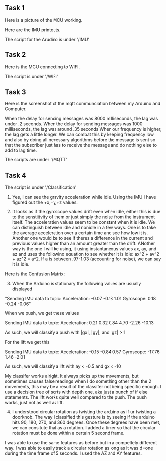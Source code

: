 ## Task 1

Here is a picture of the MCU working.

Here are the IMU printouts.


The script for the Arudino is under '/IMU'

## Task 2

Here is the MCU connceting to WIFI.


The script is under '/WIFI'

## Task 3

Here is the screenshot of the mqtt communciation between my Arduino and Computer.


When the delay for sending messages was 8000 milliseconds, the lag was under .2 seconds.
When the delay for sending messages was 1000 milliseconds, the lag was around .35 seconds
When our frequency is higher, the lag gets a little longer.
We can combat this by keeping frequency low and also by doing all necessary algorithms before the message is sent so that the subscriber just has to receive the message and do nothing else to add to lag time.

The scripts are under '/MQTT'

## Task 4

The script is under '/Classification'


1) Yes, I can see the gravity acceleration while idle. Using the IMU I have figured out the +x,+y,+z values.

2) It looks as if the gyroscope values drift even when idle, either this is due to the senstiitvity of them or just simply the noise from the instrument itself. The acceleration values seem to be constant when it is idle. We can distinguish between idle and nonidle in a few ways. One is to take the average acceleration over a certain time and see how low it is. Another one would be to see if theres a difference in the current and previous values higher than an amount greater than the drift. ANother way is the one I will be using, it using instantaneous values ax, ay, and az and uses the following equation to see whether it is idle: ax^2 + ay^2 + az^2 = a^2. If a is between .97-1.03 (accounting for noise), we can say it is idle.

Here is the Confusion Matrix:


3) When the Arduino is stationary the following values are usually displayed

"Sending IMU data to topic: Acceleration:  -0.07 -0.13 1.01	Gyroscope:  0.18 -0.24 -0.06"


When we push, we get these values

Sending IMU data to topic: Acceleration:  0.21 0.32 0.84	4.70 -2.26 -10.13

As such, we will classify a push with |gx|, |gy|, and |gz| > 1


For the lift we get this

Sending IMU data to topic: Acceleration:  -0.15 -0.84 0.57	Gyroscope:  -17.76 1.46 -2.01

As such, we will classify a lift with ay < -0.5 and gx < -10


My classifer works alright. It always picks up the movements, but sometimes causes false readings when I do something other than the 2 movements, this may be a result of the classifer not being specific enough. I use a decision tree of sorts with depth one, aka just a bunch of if else statements. The lift works quite well compared to the push. The push works, just not as well as lift.

4) I understood circular rotation as twisting the arduino as if ur twisting a doorknob. The way I classified this gesture is by seeing if the arduino hits 90, 180, 270, and 360 degrees. Once these degrees have been met, we can consitute that as a rotation. I added a timer so that the circular rotation must be done within a certain 5 second frame.

I was able to use the same features as before but in a compeltely different way.
I was able to easily track a circular rotation as long as it was d=one during the time frame of 5 seconds. I used the AZ and AY features.
